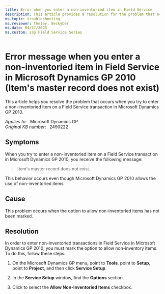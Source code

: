 ```yaml
---
title: Error when you enter a non-inventoried item in Field Service
description: This article provides a resolution for the problem that occurs when you try to enter a non-inventoried item on a Field Service transaction in Microsoft Dynamics GP 2010.
ms.topic: troubleshooting
ms.reviewer: theley, Beckyber
ms.date: 04/17/2025
ms.custom: sap:Field Service Series
---
```

# Error message when you enter a non-inventoried item in Field Service in Microsoft Dynamics GP 2010 (Item's master record does not exist)

This article helps you resolve the problem that occurs when you try to enter a non-inventoried item on a Field Service transaction in Microsoft Dynamics GP 2010.

_Applies to:_ &nbsp; Microsoft Dynamics GP  
_Original KB number:_ &nbsp; 2490222

## Symptoms

When you try to enter a non-inventoried item on a Field Service transaction in Microsoft Dynamics GP 2010, you receive the following message:

> Item's master record does not exist.

This behavior occurs even though Microsoft Dynamics GP 2010 allows the use of non-inventoried items

## Cause

This problem occurs when the option to allow non-inventoried items has not been marked.

## Resolution

In order to enter non-inventoried transactions in Field Service in Microsoft Dynamics GP 2010, you must mark the option to allow non-inventory items. To do this, follow these steps:

1. On the Microsoft Dynamics GP menu, point to **Tools**, point to **Setup**, point to **Project**, and then click **Service Setup**.

2. In the **Service Setup** window, find the **Options** section.

3. Click to select the **Allow Non-Inventoried Items** checkbox.
